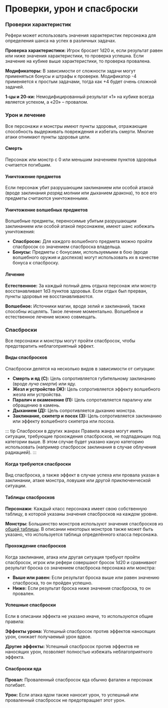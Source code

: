 # Проверки, урон и спасброски

### Проверки характеристик

Рефери может использовать значения характеристик персонажа для определения шанса на успех в различных задачах.

**Проверка характеристики:** Игрок бросает 1d20 и, если результат равен или ниже значения характеристики, то проверка успешна. Если значение на кубике выше характеристики, то проверка провалена.

**Модификаторы:** В зависимости от сложности задачи могут применяться бонусы и штрафы к проверке. Модификатор -4 применяется к простым задачами, тогда как +4 будет очень сложной задачей.

**1-цы и 20-ки:** Немодифицированный результат «1» на кубике всегда является успехом, а «20» – провалом.

### Урон и лечение

Все персонажи и монстры имеют пункты здоровья, отражающие способность выдерживать повреждения и избегать смерти. Многие атаки отнимают пункты здоровья цели.

#### Смерть

Персонаж или монстр с 0 или меньшим значением пунктов здоровья считается погибшим.

#### Уничтожение предметов

Если персонаж убит разрушающим заклинанием или особой атакой (вроде заклинания *разряд молнии* или дыханием дракона), то все его предметы считаются уничтоженными.

#### Уничтожение волшебных предметов

Волшебные предметы, переносимые убитым разрушающим заклинанием или особой атакой персонажем, имеют шанс избежать уничтожения:

- **Спасбросок:** Для каждого волшебного предмета можно пройти спасбросок со значением спасброска владельца.
- **Бонусы:** Предметы с бонусами, используемыми в бою (вроде волшебного оружия и доспехов) могут использовать их в качестве бонуса к спасброску.

#### Лечение

**Естественное:** За каждый полный день отдыха персонаж или монстр восстанавливает 1d3 пунктов здоровья. Если отдых был прерван, пункты здоровья не восстанавливаются.

**Волшебное:** Источники магии, вроде зелий и заклинаний, также способны исцелять. Такое лечение моментально. Волшебное и естественное лечение можно совмещать.

### Спасброски

Все персонажи и монстры могут пройти спасбросок, чтобы предотвратить неблагоприятный эффект.

#### Виды спасбросков

Спасброски делятся на несколько видов в зависимости от ситуации:

- **Смерть и яд (C):** Цель сопротивляется губительному заклинанию (вроде *луча смерти*) или яду.
- **Жезл и устройство (Ж):** Цель сопротивляется эффекту волшебного жезла или устройства.
- **Паралич и окаменение (П):** Цель сопротивляется параличу или обращению в камень.
- **Дыханием (Д):** Цель сопротивляется дыханию монстра.
- **Заклинание, скипетр и посох (З):** Цель сопротивляется заклинанию или эффекту волшебного скипетра или посоха.

::: tip Спасброски в других жанрах
Правила жанра могут иметь ситуации, требующие прохождения спасбросков, не подпадающих под категории выше. В этом случае будет указано какую категорию использовать (например спасбросок заклинания в случае облучения радиацией).
:::

#### Когда требуются спасброски

Вид спасброска, а также эффект в случае успеха или провала указан в заклинании, атаке монстра, ловушке или другой приключенческой ситуации.

#### Таблицы спасбросков

**Персонажи:** Каждый класс персонажа имеет свою собственную таблицу, в которой указаны значения спасбросков на каждом уровне.

**Монстры:** Большинство монстров используют значения спасбросков из [общей таблицы](/monsters/monsters.md#спасброски-в-зависимости-от-кз-монстра). В описании некоторых монстров также может быть указано, что используется таблица определённого класса персонажа.

#### Прохождение спасбросков

Когда заклинание, атака или другая ситуация требуют пройти спасбросок, игрок или рефери совершают бросок 1d20 и сравнивают результат броска со значением спасброска персонажа или монстра:

- **Выше или равен:** Если результат броска выше или равен значению спасброска, то он пройден успешно.
- **Ниже:** Если результат броска ниже значения спасброска, то он провален.

#### Успешные спасброски

Если в описании эффекта не указано иначе, то используются общие правила:

**Эффекты урона:** Успешный спасбросок против эффектов наносящих урон, снижает получаемый урон вдвое.

**Другие эффекты:** Успешный спасбросок против эффектов не наносящих урон, позволяет полностью избежать неблагоприятного эффекта.

#### Спасброски яда

**Провал:** Проваленный спасбросок яда обычно фатален и персонаж погибает.

**Урон:** Если атака ядом также наносит урон, то успешный или проваленный спасбросок не предотвращает этот урон.
